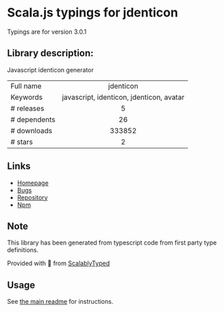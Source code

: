 
# Scala.js typings for jdenticon

Typings are for version 3.0.1

## Library description:
Javascript identicon generator

|                    |                 |
| ------------------ | :-------------: |
| Full name          | jdenticon |
| Keywords           | javascript, identicon, jdenticon, avatar |
| # releases         | 5 |
| # dependents       | 26 |
| # downloads        | 333852 |
| # stars            | 2 |

## Links
- [Homepage](https://jdenticon.com/)
- [Bugs](https://github.com/dmester/jdenticon/issues)
- [Repository](https://github.com/dmester/jdenticon)
- [Npm](https://www.npmjs.com/package/jdenticon)
    


## Note
This library has been generated from typescript code from first party type definitions.

Provided with :purple_heart: from [ScalablyTyped](https://github.com/oyvindberg/ScalablyTyped)

## Usage
See [the main readme](../../readme.md) for instructions.


